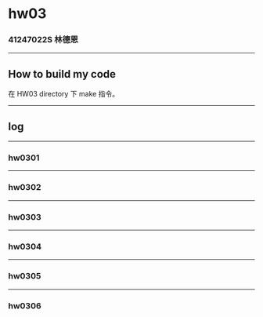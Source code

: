 hw03
===

### 41247022S 林德恩

---

## How to build my code
在 HW03 directory 下 make 指令。

---

## log

---

### hw0301

----

### hw0302

----

### hw0303

----

### hw0304

----

### hw0305

----

### hw0306